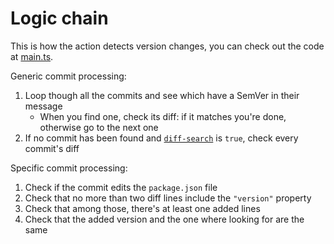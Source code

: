 # Logic chain

This is how the action detects version changes, you can check out the code at [main.ts](../src/main.ts).

Generic commit processing:
1. Loop though all the commits and see which have a SemVer in their message
    - When you find one, check its diff: if it matches you're done, otherwise go to the next one
2. If no commit has been found and [`diff-search`](../README.md#inputs) is `true`, check every commit's diff

Specific commit processing:
1. Check if the commit edits the `package.json` file
2. Check that no more than two diff lines include the `"version"` property
3. Check that among those, there's at least one added lines
4. Check that the added version and the one where looking for are the same
